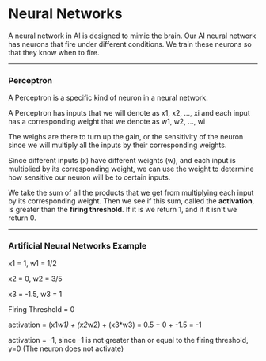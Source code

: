 # Neural Networks

A neural network in AI is designed to mimic the brain. Our AI neural network has neurons that fire under different conditions. We train these neurons so that they know when to fire.

***

### Perceptron

A Perceptron is a specific kind of neuron in a neural network.

A Perceptron has inputs that we will denote as x1, x2, ..., xi and each input has a corresponding weight that we denote as w1, w2, ..., wi

The weighs are there to turn up the gain, or the sensitivity of the neuron since we will multiply all the inputs by their corresponding weights. 

Since different inputs (x) have different weights (w), and each input is multiplied by its corresponding weight, we can use the weight to determine how sensitive our neuron will be to certain inputs.

We take the sum of all the products that we get from multiplying each input by its corresponding weight. Then we see if this sum, called the **activation**, is greater than the **firing threshold**. If it is we return 1, and if it isn't we return 0.

***

### Artificial Neural Networks Example

x1 = 1, w1 = 1/2

x2 = 0, w2 = 3/5

x3 = -1.5, w3 = 1

Firing Threshold = 0

activation = (x1*w1) + (x2*w2) + (x3*w3) = 0.5 + 0 + -1.5 = -1

activation = -1, since -1 is not greater than or equal to the firing threshold, y=0 (The neuron does not activate)
